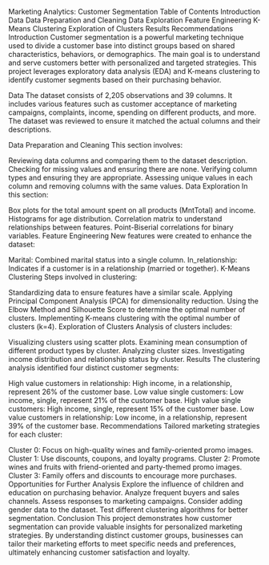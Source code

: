 Marketing Analytics: Customer Segmentation
Table of Contents
Introduction
Data
Data Preparation and Cleaning
Data Exploration
Feature Engineering
K-Means Clustering
Exploration of Clusters
Results
Recommendations
Introduction
Customer segmentation is a powerful marketing technique used to divide a customer base into distinct groups based on shared characteristics, behaviors, or demographics. The main goal is to understand and serve customers better with personalized and targeted strategies. This project leverages exploratory data analysis (EDA) and K-means clustering to identify customer segments based on their purchasing behavior.

Data
The dataset consists of 2,205 observations and 39 columns. It includes various features such as customer acceptance of marketing campaigns, complaints, income, spending on different products, and more. The dataset was reviewed to ensure it matched the actual columns and their descriptions.

Data Preparation and Cleaning
This section involves:

Reviewing data columns and comparing them to the dataset description.
Checking for missing values and ensuring there are none.
Verifying column types and ensuring they are appropriate.
Assessing unique values in each column and removing columns with the same values.
Data Exploration
In this section:

Box plots for the total amount spent on all products (MntTotal) and income.
Histograms for age distribution.
Correlation matrix to understand relationships between features.
Point-Biserial correlations for binary variables.
Feature Engineering
New features were created to enhance the dataset:

Marital: Combined marital status into a single column.
In_relationship: Indicates if a customer is in a relationship (married or together).
K-Means Clustering
Steps involved in clustering:

Standardizing data to ensure features have a similar scale.
Applying Principal Component Analysis (PCA) for dimensionality reduction.
Using the Elbow Method and Silhouette Score to determine the optimal number of clusters.
Implementing K-means clustering with the optimal number of clusters (k=4).
Exploration of Clusters
Analysis of clusters includes:

Visualizing clusters using scatter plots.
Examining mean consumption of different product types by cluster.
Analyzing cluster sizes.
Investigating income distribution and relationship status by cluster.
Results
The clustering analysis identified four distinct customer segments:

High value customers in relationship: High income, in a relationship, represent 26% of the customer base.
Low value single customers: Low income, single, represent 21% of the customer base.
High value single customers: High income, single, represent 15% of the customer base.
Low value customers in relationship: Low income, in a relationship, represent 39% of the customer base.
Recommendations
Tailored marketing strategies for each cluster:

Cluster 0: Focus on high-quality wines and family-oriented promo images.
Cluster 1: Use discounts, coupons, and loyalty programs.
Cluster 2: Promote wines and fruits with friend-oriented and party-themed promo images.
Cluster 3: Family offers and discounts to encourage more purchases.
Opportunities for Further Analysis
Explore the influence of children and education on purchasing behavior.
Analyze frequent buyers and sales channels.
Assess responses to marketing campaigns.
Consider adding gender data to the dataset.
Test different clustering algorithms for better segmentation.
Conclusion
This project demonstrates how customer segmentation can provide valuable insights for personalized marketing strategies. By understanding distinct customer groups, businesses can tailor their marketing efforts to meet specific needs and preferences, ultimately enhancing customer satisfaction and loyalty.

